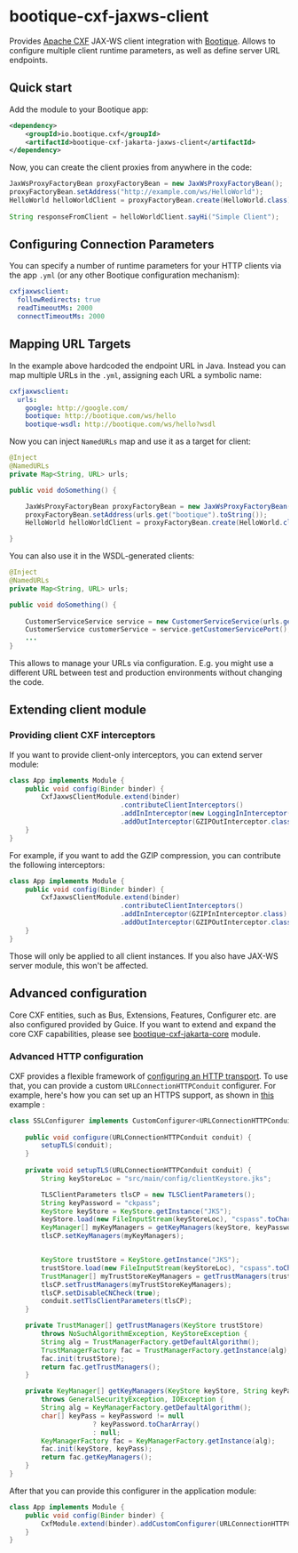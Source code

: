 <!--
   Licensed to ObjectStyle LLC under one
   or more contributor license agreements.  See the NOTICE file
   distributed with this work for additional information
   regarding copyright ownership.  The ObjectStyle LLC licenses
   this file to you under the Apache License, Version 2.0 (the
   “License”); you may not use this file except in compliance
   with the License.  You may obtain a copy of the License at

     http://www.apache.org/licenses/LICENSE-2.0

   Unless required by applicable law or agreed to in writing,
   software distributed under the License is distributed on an
   “AS IS” BASIS, WITHOUT WARRANTIES OR CONDITIONS OF ANY
   KIND, either express or implied.  See the License for the
   specific language governing permissions and limitations
   under the License.
  -->


# bootique-cxf-jaxws-client

Provides [Apache CXF](https://cxf.apache.org/) JAX-WS client integration with [Bootique](http://bootique.io).
Allows to configure multiple client runtime parameters, as well as define server URL endpoints.

## Quick start

Add the module to your Bootique app:

```xml
<dependency>
    <groupId>io.bootique.cxf</groupId>
    <artifactId>bootique-cxf-jakarta-jaxws-client</artifactId>
</dependency>
```

Now, you can create the client proxies from anywhere in the code:
```java
JaxWsProxyFactoryBean proxyFactoryBean = new JaxWsProxyFactoryBean();
proxyFactoryBean.setAddress("http://example.com/ws/HelloWorld");
HelloWorld helloWorldClient = proxyFactoryBean.create(HelloWorld.class);
        
String responseFromClient = helloWorldClient.sayHi("Simple Client");
```  

## Configuring Connection Parameters

You can specify a number of runtime parameters for your HTTP clients via
the app ```.yml``` (or any other Bootique configuration mechanism):

```yml
cxfjaxwsclient:
  followRedirects: true
  readTimeoutMs: 2000
  connectTimeoutMs: 2000
```

## Mapping URL Targets

In the example above hardcoded the endpoint URL in Java. Instead you
can map multiple URLs in the ```.yml```, assigning each URL a symbolic
name:

```yml
cxfjaxwsclient:
  urls:
    google: http://google.com/
    bootique: http://bootique.com/ws/hello
    bootique-wsdl: http://bootique.com/ws/hello?wsdl
```
Now you can inject `NamedURLs` map and use it as a target for client:
```java
@Inject
@NamedURLs
private Map<String, URL> urls;

public void doSomething() {

    JaxWsProxyFactoryBean proxyFactoryBean = new JaxWsProxyFactoryBean();
    proxyFactoryBean.setAddress(urls.get("bootique").toString());
    HelloWorld helloWorldClient = proxyFactoryBean.create(HelloWorld.class);

}
```
You can also use it in the WSDL-generated clients:
```java
@Inject
@NamedURLs
private Map<String, URL> urls;

public void doSomething() {
    
    CustomerServiceService service = new CustomerServiceService(urls.get("bootique-wsdl"));
    CustomerService customerService = service.getCustomerServicePort();
    ...
}
```
This allows to manage your URLs via configuration.
E.g. you might use a different URL between test and production environments
without changing the code.


## Extending client module
### Providing client CXF interceptors
If you want to provide client-only interceptors, you can extend server module:
```java
class App implements Module {
    public void config(Binder binder) {
        CxfJaxwsClientModule.extend(binder)
                            .contributeClientInterceptors()
                            .addInInterceptor(new LoggingInInterceptor())
                            .addOutInterceptor(GZIPOutInterceptor.class);
    }
}
```
For example, if you want to add the GZIP compression, you can contribute the following interceptors:
```java
class App implements Module {
    public void config(Binder binder) {
        CxfJaxwsClientModule.extend(binder)
                            .contributeClientInterceptors()
                            .addInInterceptor(GZIPInInterceptor.class)
                            .addOutInterceptor(GZIPOutInterceptor.class);
    }
}
```

Those will only be applied to all client instances. If you also have JAX-WS server module, this won't be affected.

## Advanced configuration
Core CXF entities, such as Bus, Extensions, Features, Configurer etc. are also configured provided by Guice. If you want to extend and expand the core CXF capabilities, please see [bootique-cxf-jakarta-core](../bootique-cxf-jakarta-core) module.

### Advanced HTTP configuration
CXF provides a flexible framework of [configuring an HTTP transport](http://cxf.apache.org/docs/client-http-transport-including-ssl-support.html). 
To use that, you can provide a custom `URLConnectionHTTPConduit` configurer. For example, here's how you can set up an HTTPS support, as shown in [this](https://github.com/apache/cxf/blob/bc1a22503447649e7991f4b8f3368a90deb42a7d/distribution/src/main/release/samples/wsdl_first_https/src/main/java/demo/hw_https/client/ClientNonSpring.java) example :

```java
class SSLConfigurer implements CustomConfigurer<URLConnectionHTTPConduit> {
    
    public void configure(URLConnectionHTTPConduit conduit) {
        setupTLS(conduit);
    }
    
    private void setupTLS(URLConnectionHTTPConduit conduit) {
        String keyStoreLoc = "src/main/config/clientKeystore.jks";

        TLSClientParameters tlsCP = new TLSClientParameters();
        String keyPassword = "ckpass";
        KeyStore keyStore = KeyStore.getInstance("JKS");
        keyStore.load(new FileInputStream(keyStoreLoc), "cspass".toCharArray());
        KeyManager[] myKeyManagers = getKeyManagers(keyStore, keyPassword);
        tlsCP.setKeyManagers(myKeyManagers);


        KeyStore trustStore = KeyStore.getInstance("JKS");
        trustStore.load(new FileInputStream(keyStoreLoc), "cspass".toCharArray());
        TrustManager[] myTrustStoreKeyManagers = getTrustManagers(trustStore);
        tlsCP.setTrustManagers(myTrustStoreKeyManagers);
        tlsCP.setDisableCNCheck(true);
        conduit.setTlsClientParameters(tlsCP);
    }

    private TrustManager[] getTrustManagers(KeyStore trustStore)
        throws NoSuchAlgorithmException, KeyStoreException {
        String alg = TrustManagerFactory.getDefaultAlgorithm();
        TrustManagerFactory fac = TrustManagerFactory.getInstance(alg);
        fac.init(trustStore);
        return fac.getTrustManagers();
    }

    private KeyManager[] getKeyManagers(KeyStore keyStore, String keyPassword)
        throws GeneralSecurityException, IOException {
        String alg = KeyManagerFactory.getDefaultAlgorithm();
        char[] keyPass = keyPassword != null
                     ? keyPassword.toCharArray()
                     : null;
        KeyManagerFactory fac = KeyManagerFactory.getInstance(alg);
        fac.init(keyStore, keyPass);
        return fac.getKeyManagers();
    }    
}
```

After that you can provide this configurer in the application module:
```java
class App implements Module {
    public void config(Binder binder) {
        CxfModule.extend(binder).addCustomConfigurer(URLConnectionHTTPConduit.class, SSLConfigurer.class);
    }
}
```
